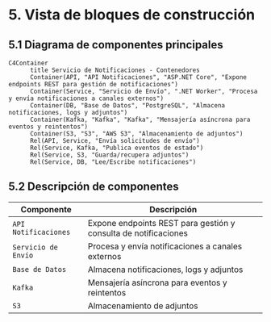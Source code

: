 # 5. Vista de bloques de construcción

## 5.1 Diagrama de componentes principales

```mermaid
C4Container
      title Servicio de Notificaciones - Contenedores
      Container(API, "API Notificaciones", "ASP.NET Core", "Expone endpoints REST para gestión de notificaciones")
      Container(Service, "Servicio de Envío", ".NET Worker", "Procesa y envía notificaciones a canales externos")
      Container(DB, "Base de Datos", "PostgreSQL", "Almacena notificaciones, logs y adjuntos")
      Container(Kafka, "Kafka", "Kafka", "Mensajería asíncrona para eventos y reintentos")
      Container(S3, "S3", "AWS S3", "Almacenamiento de adjuntos")
      Rel(API, Service, "Envía solicitudes de envío")
      Rel(Service, Kafka, "Publica eventos de estado")
      Rel(Service, S3, "Guarda/recupera adjuntos")
      Rel(Service, DB, "Lee/Escribe notificaciones")
```

## 5.2 Descripción de componentes

| Componente         | Descripción                                                      |
|--------------------|------------------------------------------------------------------|
| `API Notificaciones` | Expone endpoints REST para gestión y consulta de notificaciones |
| `Servicio de Envío`  | Procesa y envía notificaciones a canales externos               |
| `Base de Datos`      | Almacena notificaciones, logs y adjuntos                        |
| `Kafka`              | Mensajería asíncrona para eventos y reintentos                  |
| `S3`                 | Almacenamiento de adjuntos                                      |
